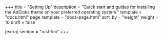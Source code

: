 +++
title = "Setting Up"
description = "Quick start and guides for installing the AdiDoks theme on your preferred operating system."
template = "docs.html"
page_template = "docs-page.html"
sort_by = "weight"
weight = 10
draft = false


[extra]
section = "rust-llm"
+++
